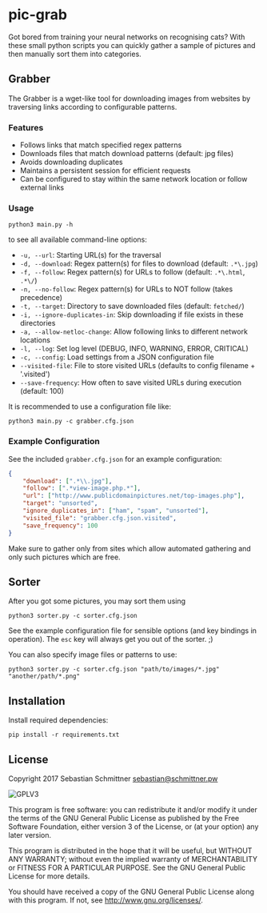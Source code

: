 # pic-grab
Got bored from training your neural networks on recognising cats?
With these small python scripts you can quickly gather a sample of pictures and then manually sort them into categories.

## Grabber
The Grabber is a wget-like tool for downloading images from websites by traversing links according to configurable patterns.

### Features
- Follows links that match specified regex patterns
- Downloads files that match download patterns (default: jpg files)
- Avoids downloading duplicates
- Maintains a persistent session for efficient requests
- Can be configured to stay within the same network location or follow external links

### Usage
```
python3 main.py -h
```
to see all available command-line options:

- `-u, --url`: Starting URL(s) for the traversal
- `-d, --download`: Regex pattern(s) for files to download (default: `.*\.jpg`)
- `-f, --follow`: Regex pattern(s) for URLs to follow (default: `.*\.html`, `.*\/`)
- `-n, --no-follow`: Regex pattern(s) for URLs to NOT follow (takes precedence)
- `-t, --target`: Directory to save downloaded files (default: `fetched/`)
- `-i, --ignore-duplicates-in`: Skip downloading if file exists in these directories
- `-a, --allow-netloc-change`: Allow following links to different network locations
- `-l, --log`: Set log level (DEBUG, INFO, WARNING, ERROR, CRITICAL)
- `-c, --config`: Load settings from a JSON configuration file
- `--visited-file`: File to store visited URLs (defaults to config filename + '.visited')
- `--save-frequency`: How often to save visited URLs during execution (default: 100)

It is recommended to use a configuration file like:
```
python3 main.py -c grabber.cfg.json
```

### Example Configuration
See the included `grabber.cfg.json` for an example configuration:
```json
{
    "download": [".*\\.jpg"],
    "follow": [".*view-image.php.*"],
    "url": ["http://www.publicdomainpictures.net/top-images.php"],
    "target": "unsorted",
    "ignore_duplicates_in": ["ham", "spam", "unsorted"],
    "visited_file": "grabber.cfg.json.visited",
    "save_frequency": 100
}
```

Make sure to gather only from sites which allow automated gathering and only such pictures which are free.

## Sorter
After you got some pictures, you may sort them using
```
python3 sorter.py -c sorter.cfg.json
```
See the example configuration file for sensible options (and key bindings in operation). The `esc` key will always get you out of the sorter. ;)

You can also specify image files or patterns to use:
```
python3 sorter.py -c sorter.cfg.json "path/to/images/*.jpg" "another/path/*.png"
```

## Installation
Install required dependencies:
```
pip install -r requirements.txt
```

## License

Copyright 2017 Sebastian Schmittner <sebastian@schmittner.pw>

<img alt="GPLV3" style="border-width:0" src="http://www.gnu.org/graphics/gplv3-127x51.png" /><br />

This program is free software: you can redistribute it and/or modify
it under the terms of the GNU General Public License as published by
the Free Software Foundation, either version 3 of the License, or
(at your option) any later version.

This program is distributed in the hope that it will be useful,
but WITHOUT ANY WARRANTY; without even the implied warranty of
MERCHANTABILITY or FITNESS FOR A PARTICULAR PURPOSE.  See the
GNU General Public License for more details.

You should have received a copy of the GNU General Public License
along with this program.  If not, see <http://www.gnu.org/licenses/>.
